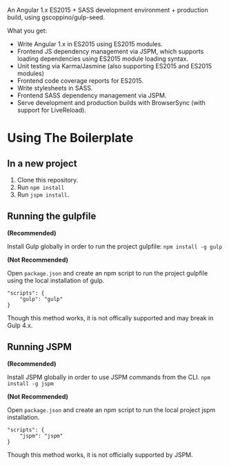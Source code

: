 An Angular 1.x ES2015 + SASS development environment + production build,
using gscoppino/gulp-seed.

What you get:
* Write Angular 1.x in ES2015 using ES2015 modules.
* Frontend JS dependency management via JSPM, which supports loading dependencies
  using ES2015 module loading syntax.
* Unit testing via Karma/Jasmine (also supporting ES2015 and ES2015 modules)
* Frontend code coverage reports for ES2015.
* Write stylesheets in SASS.
*  Frontend SASS dependency management via JSPM.
* Serve development and production builds with BrowserSync (with support for LiveReload).

# Using The Boilerplate

## In a new project

1. Clone this repository.
2. Run `npm install`
3. Run `jspm install`.

## Running the gulpfile

**(Recommended)**

Install Gulp globally in order to run the project gulpfile:
`npm install -g gulp`

**(Not Recommended)**

Open `package.json` and create an npm script to run the project gulpfile
using the local installation of gulp.
```
"scripts": {
    "gulp": "gulp"
}
```
Though this method works, it is not offically supported and may break
in Gulp 4.x.

## Running JSPM

**(Recommended)**

Install JSPM globally in order to use JSPM commands from the CLI.
`npm install -g jspm`

**(Not Recommended)**

Open `package.json` and create an npm script to run the local project
jspm installation.
```
"scripts": {
    "jspm": "jspm"
}
```

Though this method works, it is not officially supported by JSPM.
